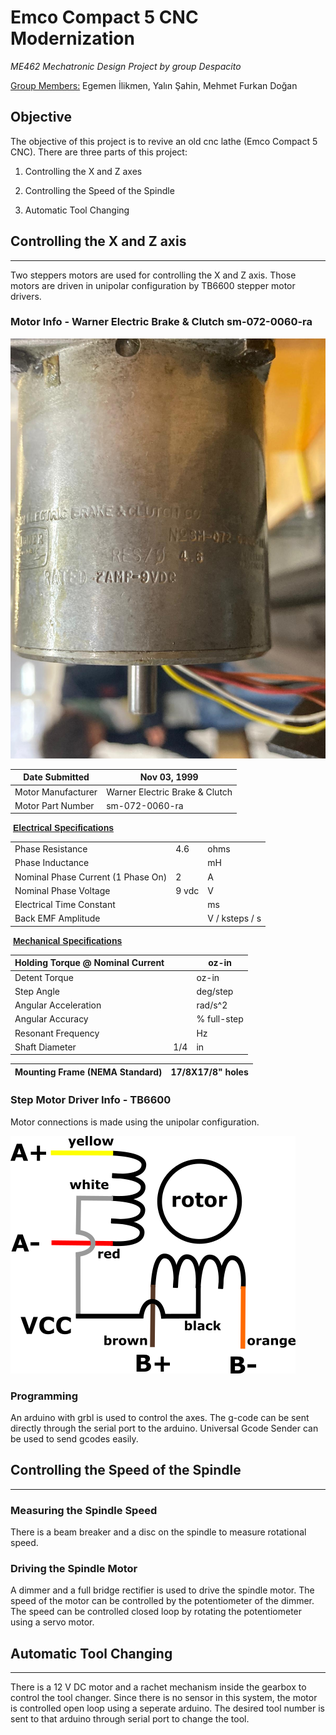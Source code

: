 # Emco Compact 5 CNC Modernization

*ME462 Mechatronic Design Project by group Despacito*

<u>Group Members:</u> Egemen İlikmen, Yalın Şahin, Mehmet Furkan Doğan

## Objective

The objective of this project is to revive an old cnc lathe (Emco Compact 5 CNC). There are three parts of this project:

1. Controlling the X and Z axes

2. Controlling the Speed of the Spindle

3. Automatic Tool Changing

## Controlling the X and Z axis

---

Two steppers motors are used for controlling the X and Z axis. Those motors are driven in unipolar configuration by TB6600 stepper motor drivers.

### Motor Info - Warner Electric Brake & Clutch sm-072-0060-ra

![z-step-specs.jpeg](Documents\z-step-specs.jpeg)

| Date Submitted     | Nov 03, 1999                   |
| ------------------ | ------------------------------ |
| Motor Manufacturer | Warner Electric Brake & Clutch |
| Motor Part Number  | sm-072-0060-ra                 |

 **<u><font face="Arial">Electrical Specifications</font></u>**

|                                    |       |                |
| ---------------------------------- | ----- | -------------- |
| Phase Resistance                   | 4.6   | ohms           |
| Phase Inductance                   |       | mH             |
| Nominal Phase Current (1 Phase On) | 2     | A              |
| Nominal Phase Voltage              | 9 vdc | V              |
| Electrical Time Constant           |       | ms             |
| Back EMF Amplitude                 |       | V / ksteps / s |

 **<u><font face="Arial">Mechanical Specifications</font></u>**

| Holding Torque @ Nominal Current |     | oz-in       |
| -------------------------------- | --- | ----------- |
| Detent Torque                    |     | oz-in       |
| Step Angle                       |     | deg/step    |
| Angular Acceleration             |     | rad/s^2     |
| Angular Accuracy                 |     | % full-step |
| Resonant Frequency               |     | Hz          |
| Shaft Diameter                   | 1/4 | in          |

| Mounting Frame (NEMA Standard) | 17/8X17/8" holes |
| ------------------------------ | ---------------- |

### Step Motor Driver Info - TB6600

Motor connections is made using the unipolar configuration.

![stepper_motor_diagram.png](Documents\stepper_motor_diagram.png)

### Programming

An arduino with grbl is used to control the axes. The g-code can be sent directly through the serial port to the arduino. Universal Gcode Sender can be used to send gcodes easily.

## Controlling the Speed of the Spindle

---

### Measuring the Spindle Speed

There is a beam breaker and a disc on the spindle to measure rotational speed.

### Driving the Spindle Motor

A dimmer and a full bridge rectifier is used to drive the spindle motor. The speed of the motor can be controlled by the potentiometer of the dimmer. The speed can be controlled closed loop by rotating the potentiometer using a servo motor.

## Automatic Tool Changing

---

There is a 12 V DC motor and a rachet mechanism inside the gearbox to control the tool changer. Since there is no sensor in this system, the motor is controlled open loop using a seperate arduino. The desired tool number is sent to that arduino through serial port to change the tool.
